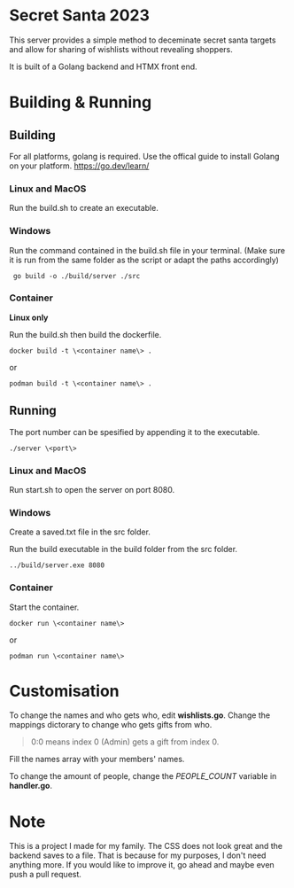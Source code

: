 # Secret Santa 2023
This server provides a simple method to deceminate secret santa targets and allow for sharing of wishlists without revealing shoppers.

It is built of a Golang backend and HTMX front end.

# Building & Running

## Building
For all platforms, golang is required.
Use the offical guide to install Golang on your platform. https://go.dev/learn/

### Linux and MacOS
Run the build.sh to create an executable.

### Windows
Run the command contained in the build.sh file in your terminal. (Make sure it is run from the same folder as the script or adapt the paths accordingly)

` go build -o ./build/server ./src`

### Container 
**Linux only**

Run the build.sh then build the dockerfile.

`docker build -t \<container name\> .`

or

`podman build -t \<container name\> .`

## Running
The port number can be spesified by appending it to the executable.

`./server \<port\>`

### Linux and MacOS
Run start.sh to open the server on port 8080.

### Windows
Create a saved.txt file in the src folder. 

Run the build executable in the build folder from the src folder.

`../build/server.exe 8080`

### Container
Start the container.

`docker run \<container name\>`

or

`podman run \<container name\>`

# Customisation
To change the names and who gets who, edit **wishlists.go**. 
Change the mappings dictorary to change who gets gifts from who.

> 0:0 means index 0 (Admin) gets a gift from index 0.

Fill the names array with your members' names.

To change the amount of people, change the *PEOPLE_COUNT* variable in **handler.go**.

# Note 
This is a project I made for my family. The CSS does not look great and the backend saves to a file. That is because for my purposes, I don't need anything more. 
If you would like to improve it, go ahead and maybe even push a pull request.


